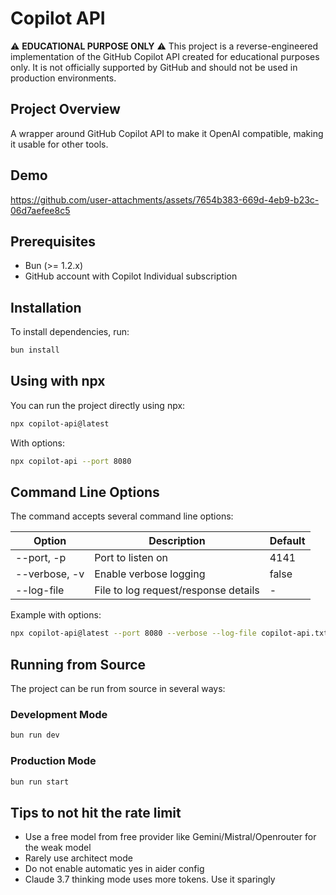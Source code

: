 # Copilot API

⚠️ **EDUCATIONAL PURPOSE ONLY** ⚠️
This project is a reverse-engineered implementation of the GitHub Copilot API created for educational purposes only. It is not officially supported by GitHub and should not be used in production environments.

## Project Overview

A wrapper around GitHub Copilot API to make it OpenAI compatible, making it usable for other tools.

## Demo

https://github.com/user-attachments/assets/7654b383-669d-4eb9-b23c-06d7aefee8c5

## Prerequisites

- Bun (>= 1.2.x)
- GitHub account with Copilot Individual subscription

## Installation

To install dependencies, run:

```sh
bun install
```

## Using with npx

You can run the project directly using npx:

```sh
npx copilot-api@latest
```

With options:

```sh
npx copilot-api --port 8080
```

## Command Line Options

The command accepts several command line options:

| Option        | Description                          | Default |
| ------------- | ------------------------------------ | ------- |
| --port, -p    | Port to listen on                    | 4141    |
| --verbose, -v | Enable verbose logging               | false   |
| --log-file    | File to log request/response details | -       |

Example with options:

```sh
npx copilot-api@latest --port 8080 --verbose --log-file copilot-api.txt
```

## Running from Source

The project can be run from source in several ways:

### Development Mode

```sh
bun run dev
```

### Production Mode

```sh
bun run start
```

## Tips to not hit the rate limit

- Use a free model from free provider like Gemini/Mistral/Openrouter for the weak model
- Rarely use architect mode
- Do not enable automatic yes in aider config
- Claude 3.7 thinking mode uses more tokens. Use it sparingly
